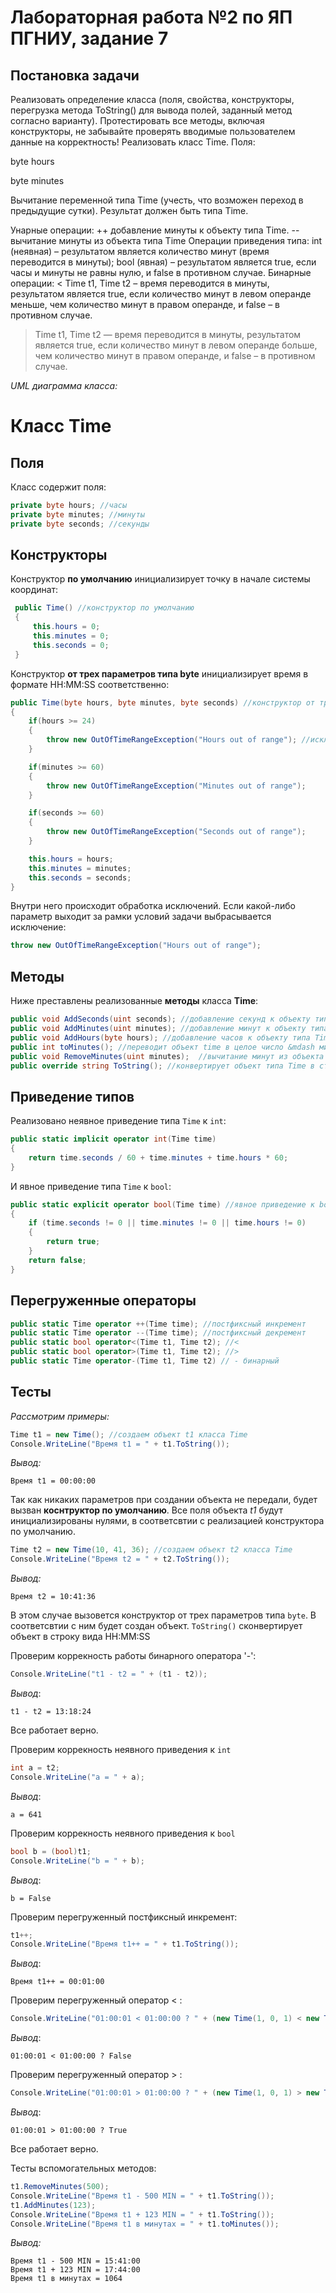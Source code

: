 # Лабораторная работа №2 по ЯП ПГНИУ, задание 7
## Постановка задачи
Реализовать определение класса (поля, свойства, конструкторы, перегрузка метода ToString() для вывода полей, заданный метод согласно варианту). Протестировать все методы, включая конструкторы, не забывайте проверять вводимые пользователем данные на корректность!
Реализовать класс Time.
Поля:

byte hours

byte minutes

Вычитание переменной типа Time (учесть, что возможен переход в предыдущие сутки). Результат должен быть типа Time.

Унарные операции:
++ добавление минуты к объекту типа Time.
-- вычитание минуты из объекта типа Time
Операции приведения типа:
int (неявная) – результатом является количество минут (время переводится в минуты);
bool (явная) – результатом является true, если часы и минуты не равны нулю, и false в противном случае. Бинарные операции:
 < Time t1, Time t2 – время переводится в минуты, результатом является true, если количество минут в левом операнде меньше, чем количество минут в правом операнде, и false – в противном случае.
 > Time t1, Time t2 — время переводится в минуты, результатом является true, если количество минут в левом операнде больше, чем количество минут в правом операнде, и false – в противном случае.

*UML диаграмма класса:*


# Класс Time
## Поля
Класс содержит поля:
```c#
private byte hours; //часы
private byte minutes; //минуты
private byte seconds; //секунды
```

## Конструкторы
Конструктор **по умолчанию** инициализирует точку в начале системы координат:

```c#
 public Time() //конструктор по умолчанию
 {
     this.hours = 0;
     this.minutes = 0;
     this.seconds = 0;
 }
```

Конструктор **от трех параметров типа byte** инициализирует время в формате HH:MM:SS соответственно:

```c#
public Time(byte hours, byte minutes, byte seconds) //конструктор от трёх byte
{
    if(hours >= 24)
    {
        throw new OutOfTimeRangeException("Hours out of range"); //исключение (вне диапазона)
    }

    if(minutes >= 60)
    {
        throw new OutOfTimeRangeException("Minutes out of range");
    }

    if(seconds >= 60)
    {
        throw new OutOfTimeRangeException("Seconds out of range");
    }

    this.hours = hours;
    this.minutes = minutes;
    this.seconds = seconds;
}
```

Внутри него происходит обработка исключений. Если какой-либо параметр выходит за рамки условий задачи выбрасывается исключение:

```c#
throw new OutOfTimeRangeException("Hours out of range");
```

## Методы

Ниже преставлены реализованные **методы** класса **Time**:

```c#
public void AddSeconds(uint seconds); //добавление секунд к объекту типа Time
public void AddMinutes(uint minutes); //добавление минут к объекту типа Time
public void AddHours(byte hours); //добавление часов к объекту типа Time
public int toMinutes(); //переводит объект time в целое число &mdash минуты в пересчете(секунды отбрасываются)
public void RemoveMinutes(uint minutes);  //вычитание минут из объекта типа Time
public override string ToString(); //конвертирует объект типа Time в строку вида: HH:MM:SS
```

## Приведение типов
Реализовано неявное приведение типа ```Time``` к ```int```:
```c#
public static implicit operator int(Time time) 
{
    return time.seconds / 60 + time.minutes + time.hours * 60;
}
```

И явное приведение типа ```Time``` к ```bool```:
```c#
public static explicit operator bool(Time time) //явное приведение к bool
{
    if (time.seconds != 0 || time.minutes != 0 || time.hours != 0)
    {
        return true;
    }
    return false;
}
```

## Перегруженные операторы
```c#
public static Time operator ++(Time time); //постфиксный инкремент
public static Time operator --(Time time); //постфиксный декремент
public static bool operator<(Time t1, Time t2); //<
public static bool operator>(Time t1, Time t2); //>
public static Time operator-(Time t1, Time t2) // - бинарный
```

## Тесты
*Рассмотрим примеры:*
```c#
Time t1 = new Time(); //создаем объект t1 класса Time
Console.WriteLine("Время t1 = " + t1.ToString());
```
*Вывод:*
```
Время t1 = 00:00:00
```
Так как никаких параметров при создании объекта не передали, будет вызван **коснтруктор по умолчанию**. Все поля объекта *t1* будут инициализированы нулями, в соответсвтии с реализацией конструктора по умолчанию.

```c#
Time t2 = new Time(10, 41, 36); //создаем объект t2 класса Time
Console.WriteLine("Время t2 = " + t2.ToString());
```
*Вывод:*
```
Время t2 = 10:41:36
```
В этом случае вызовется конструктор от трех параметров типа ```byte```. В соответсвтии с ним будет создан объект. ```ToString()``` сконвертирует объект в строку вида HH:MM:SS

Проверим коррекность работы бинарного оператора '-':

```c#
Console.WriteLine("t1 - t2 = " + (t1 - t2));
```

*Вывод*:
```
t1 - t2 = 13:18:24
```

Все работает верно.

Проверим коррекность неявного приведения к ```int```

```c#
int a = t2;
Console.WriteLine("a = " + a);
```

*Вывод*:
```
a = 641 
```

Проверим коррекность неявного приведения к ```bool```

```c#
bool b = (bool)t1;
Console.WriteLine("b = " + b);
```

*Вывод*:
```
b = False
```

Проверим перегруженный постфиксный инкремент:

```c#
t1++;
Console.WriteLine("Время t1++ = " + t1.ToString());
```

*Вывод*:
```
Время t1++ = 00:01:00
```

Проверим перегруженный оператор < :

```c#
Console.WriteLine("01:00:01 < 01:00:00 ? " + (new Time(1, 0, 1) < new Time(1, 0, 0)));
```

*Вывод*:
```
01:00:01 < 01:00:00 ? False
```

Проверим перегруженный оператор > :

```c#
Console.WriteLine("01:00:01 > 01:00:00 ? " + (new Time(1, 0, 1) > new Time(1, 0, 0)));
```

*Вывод*:
```
01:00:01 > 01:00:00 ? True
```

Все работает верно.

Тесты вспомогательных методов: 
```c#
t1.RemoveMinutes(500);
Console.WriteLine("Время t1 - 500 MIN = " + t1.ToString());
t1.AddMinutes(123);
Console.WriteLine("Время t1 + 123 MIN = " + t1.ToString());
Console.WriteLine("Время t1 в минутах = " + t1.toMinutes());
```
*Вывод:*

```
Время t1 - 500 MIN = 15:41:00
Время t1 + 123 MIN = 17:44:00
Время t1 в минутах = 1064
```
